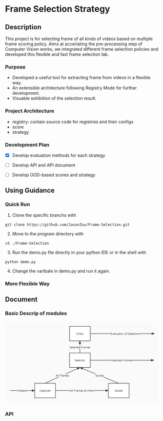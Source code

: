 # Frame Selection Strategy

## Description
This project is for selecting frame of all kinds of videos based on multiple frame scoring policy. Aims at accerlating the pre-processing step of Computer Vision works, we integrated different frame selection policies and developed this flexible and fast frame selection lab.

### Purpose
+ Developed a useful tool for extracting frame from videos in a flexible way.
+ An extensible architecture following Registry Mode for further development.
+ Visuable exhibition of the selection result.

### Project Architecture
+ registry: contain source code for registries and their configs
+ score
+ strategy

### Development Plan
- [x] Develop evaluation methods for each strategy
- [ ] Develop API and API document
- [ ] Develop OOD-based scores and strategy


## Using Guidance
### Quick Run

1.  Clone the specific branchs with
```
git clone https://github.com/JasonZuu/Frame-Selection.git
```
2.  Move to the program directory with
```
cd ./Frame-Selection
```
3. Run the demo.py file directly in your python IDE or in the shell with
```
python demo.py
```
4. Change the varibale in demo.py and run it again.

### More Flexible Way


## Document
### Basic Descrip of modules
![Relationship between different modules](img/fs_modules.jpg)


### API





